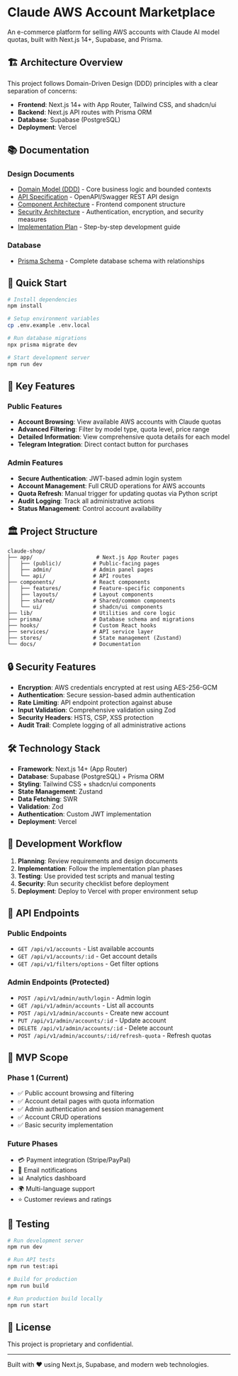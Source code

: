# Claude AWS Account Marketplace

An e-commerce platform for selling AWS accounts with Claude AI model quotas, built with Next.js 14+, Supabase, and Prisma.

## 🏗️ Architecture Overview

This project follows Domain-Driven Design (DDD) principles with a clear separation of concerns:

- **Frontend**: Next.js 14+ with App Router, Tailwind CSS, and shadcn/ui
- **Backend**: Next.js API routes with Prisma ORM
- **Database**: Supabase (PostgreSQL)
- **Deployment**: Vercel

## 📚 Documentation

### Design Documents
- [Domain Model (DDD)](./docs/domain-model.md) - Core business logic and bounded contexts
- [API Specification](./docs/api-specification.yaml) - OpenAPI/Swagger REST API design
- [Component Architecture](./docs/component-architecture.md) - Frontend component structure
- [Security Architecture](./docs/security-architecture.md) - Authentication, encryption, and security measures
- [Implementation Plan](./docs/implementation-plan.md) - Step-by-step development guide

### Database
- [Prisma Schema](./prisma/schema.prisma) - Complete database schema with relationships

## 🚀 Quick Start

```bash
# Install dependencies
npm install

# Setup environment variables
cp .env.example .env.local

# Run database migrations
npx prisma migrate dev

# Start development server
npm run dev
```

## 🔑 Key Features

### Public Features
- **Account Browsing**: View available AWS accounts with Claude quotas
- **Advanced Filtering**: Filter by model type, quota level, price range
- **Detailed Information**: View comprehensive quota details for each model
- **Telegram Integration**: Direct contact button for purchases

### Admin Features
- **Secure Authentication**: JWT-based admin login system
- **Account Management**: Full CRUD operations for AWS accounts
- **Quota Refresh**: Manual trigger for updating quotas via Python script
- **Audit Logging**: Track all administrative actions
- **Status Management**: Control account availability

## 🏛️ Project Structure

```
claude-shop/
├── app/                    # Next.js App Router pages
│   ├── (public)/          # Public-facing pages
│   ├── admin/             # Admin panel pages
│   └── api/               # API routes
├── components/            # React components
│   ├── features/          # Feature-specific components
│   ├── layouts/           # Layout components
│   ├── shared/            # Shared/common components
│   └── ui/                # shadcn/ui components
├── lib/                   # Utilities and core logic
├── prisma/                # Database schema and migrations
├── hooks/                 # Custom React hooks
├── services/              # API service layer
├── stores/                # State management (Zustand)
└── docs/                  # Documentation
```

## 🔒 Security Features

- **Encryption**: AWS credentials encrypted at rest using AES-256-GCM
- **Authentication**: Secure session-based admin authentication
- **Rate Limiting**: API endpoint protection against abuse
- **Input Validation**: Comprehensive validation using Zod
- **Security Headers**: HSTS, CSP, XSS protection
- **Audit Trail**: Complete logging of all administrative actions

## 🛠️ Technology Stack

- **Framework**: Next.js 14+ (App Router)
- **Database**: Supabase (PostgreSQL) + Prisma ORM
- **Styling**: Tailwind CSS + shadcn/ui components
- **State Management**: Zustand
- **Data Fetching**: SWR
- **Validation**: Zod
- **Authentication**: Custom JWT implementation
- **Deployment**: Vercel

## 📝 Development Workflow

1. **Planning**: Review requirements and design documents
2. **Implementation**: Follow the implementation plan phases
3. **Testing**: Use provided test scripts and manual testing
4. **Security**: Run security checklist before deployment
5. **Deployment**: Deploy to Vercel with proper environment setup

## 🚦 API Endpoints

### Public Endpoints
- `GET /api/v1/accounts` - List available accounts
- `GET /api/v1/accounts/:id` - Get account details
- `GET /api/v1/filters/options` - Get filter options

### Admin Endpoints (Protected)
- `POST /api/v1/admin/auth/login` - Admin login
- `GET /api/v1/admin/accounts` - List all accounts
- `POST /api/v1/admin/accounts` - Create new account
- `PUT /api/v1/admin/accounts/:id` - Update account
- `DELETE /api/v1/admin/accounts/:id` - Delete account
- `POST /api/v1/admin/accounts/:id/refresh-quota` - Refresh quotas

## 🎯 MVP Scope

### Phase 1 (Current)
- ✅ Public account browsing and filtering
- ✅ Account detail pages with quota information
- ✅ Admin authentication and session management
- ✅ Account CRUD operations
- ✅ Basic security implementation

### Future Phases
- 💳 Payment integration (Stripe/PayPal)
- 📧 Email notifications
- 📊 Analytics dashboard
- 🌍 Multi-language support
- ⭐ Customer reviews and ratings

## 🧪 Testing

```bash
# Run development server
npm run dev

# Run API tests
npm run test:api

# Build for production
npm run build

# Run production build locally
npm run start
```

## 📄 License

This project is proprietary and confidential.

---

Built with ❤️ using Next.js, Supabase, and modern web technologies.